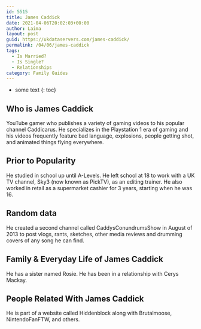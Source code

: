 ```yaml
---
id: 5515
title: James Caddick
date: 2021-04-06T20:02:03+00:00
author: Laima
layout: post
guid: https://ukdataservers.com/james-caddick/
permalink: /04/06/james-caddick
tags:
  - Is Married?
  - Is Single?
  - Relationships
category: Family Guides
---
```


* some text
{: toc}


## Who is James Caddick
                  
                  
                  
YouTube gamer who publishes a variety of gaming videos to his popular channel Caddicarus. He specializes in the Playstation 1 era of gaming and his videos frequently feature bad language, explosions, people getting shot, and animated things flying everywhere. 
                  
              
            
              
            
                
                
                
## Prior to Popularity
                  
                  
                  
He studied in school up until A-Levels. He left school at 18 to work with a UK TV channel, Sky3 (now known as PickTV), as an editing trainer. He also worked in retail as a supermarket cashier for 3 years, starting when he was 16. 
                  
              
            
              
            
                
                
                
## Random data
                  
                  
                  
He created a second channel called CaddysConundrumsShow in August of 2013 to post vlogs, rants, sketches, other media reviews and drumming covers of any song he can find.
                  
              
            
              
            
                
                
                
## Family & Everyday Life of James Caddick
                  
                  
                  
He has a sister named Rosie. He has been in a relationship with Cerys Mackay.
                  
              
            
              
            
                
                
                
## People Related With James Caddick
                  
                  
                  
He is part of a website called Hiddenblock along with Brutalmoose, NintendoFanFTW, and others. 
                  
              
            
              
            
                
              
            
              
              
            
            
              
            
          
          
          